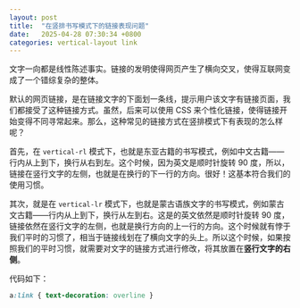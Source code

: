 ```yaml
---
layout: post
title:  "在竖排书写模式下的链接表现问题"
date:   2025-04-28 07:30:34 +0800
categories: vertical-layout link
---
```


文字一向都是线性陈述事实。链接的发明使得网页产生了横向交叉，使得互联网变成了一个错综复杂的整体。

默认的网页链接，是在链接文字的下面划一条线，提示用户该文字有链接页面，我们都接受了这种链接方式。虽然，后来可以使用 CSS 来个性化链接，使得链接开始变得不同寻常起来。那么，这种常见的链接方式在竖排模式下有表现的怎么样呢？

首先，在 `vertical-rl` 模式下，也就是东亚古籍的书写模式，例如中文古籍——行内从上到下，换行从右到左。这个时候，因为英文是顺时针旋转 90 度，所以，链接在竖行文字的左侧，也就是在换行的下一行的方向。很好！这基本符合我们的使用习惯。

其次，就是在 `vertical-lr` 模式下，也就是蒙古语族文字的书写模式，例如蒙古文古籍——行内从上到下，换行从左到右。这是的英文依然是顺时针旋转 90 度，链接依然在竖行文字的左侧，也就是换行方向的上一行的方向。这个时候就有悖于我们平时的习惯了，相当于链接线划在了横向文字的头上。所以这个时候，如果按照我们的平时习惯，就需要对文字的链接方式进行修改，将其放置在**竖行文字的右侧**。

代码如下：

~~~ css
a:link { text-decoration: overline }
~~~
